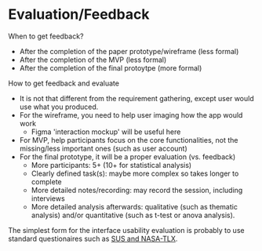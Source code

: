 # Evaluation/Feedback

When to get feedback?
- After the completion of the paper prototype/wireframe (less formal)
- After the completion of the MVP (less formal)
- After the completion of the final protoytpe (more formal)

How to get feedback and evaluate 
- It is not that different from the requirement gathering, except user would use what you produced.
- For the wireframe, you need to help user imaging how the app would work
  - Figma 'interaction mockup' will be useful here
- For MVP, help participants focus on the core functionalities, not the missing/less important ones (such as user account)
- For the final prototype, it will be a proper evaluation (vs. feedback)
  - More participants: 5+ (10+ for statistical analysis)
  - Clearly defined task(s): maybe more complex so takes longer to complete
  - More detailed notes/recording: may record the session, including interviews
  - More detailed analysis afterwards: qualitative (such as thematic analysis) and/or quantitative (such as t-test or anova analysis).

The simplest form for the interface usability evaluation is probably to use standard questionaires such as [SUS and NASA-TLX](https://www.nngroup.com/articles/measuring-perceived-usability/).
